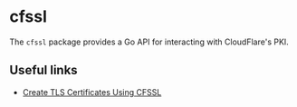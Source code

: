 # cfssl

The `cfssl` package provides a Go API for interacting with CloudFlare's PKI.

## Useful links

* [Create TLS Certificates Using CFSSL](https://support.pingcap.com/hc/en-us/articles/360050038113-Create-TLS-Certificates-Using-CFSSL)
